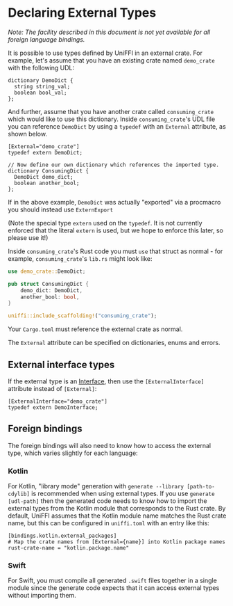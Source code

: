 # Declaring External Types

*Note: The facility described in this document is not yet available for all foreign language
bindings.*

It is possible to use types defined by UniFFI in an external crate. For example, let's assume
that you have an existing crate named `demo_crate` with the following UDL:

```idl
dictionary DemoDict {
  string string_val;
  boolean bool_val;
};
```

And further, assume that you have another crate called `consuming_crate` which would like to use
this dictionary. Inside `consuming_crate`'s UDL file you can reference `DemoDict` by using a
`typedef` with an `External` attribute, as shown below.

```idl
[External="demo_crate"]
typedef extern DemoDict;

// Now define our own dictionary which references the imported type.
dictionary ConsumingDict {
  DemoDict demo_dict;
  boolean another_bool;
};

```

If in the above example, `DemoDict` was actually "exported" via a procmacro
you should instead use `ExternExport`

(Note the special type `extern` used on the `typedef`. It is not currently enforced that the
literal `extern` is used, but we hope to enforce this later, so please use it!)

Inside `consuming_crate`'s Rust code you must `use` that struct as normal - for example,
`consuming_crate`'s `lib.rs` might look like:

```rust
use demo_crate::DemoDict;

pub struct ConsumingDict {
    demo_dict: DemoDict,
    another_bool: bool,
}

uniffi::include_scaffolding!("consuming_crate");
```

Your `Cargo.toml` must reference the external crate as normal.

The `External` attribute can be specified on dictionaries, enums and errors.

## External interface types

If the external type is an [Interface](./interfaces.md), then use the `[ExternalInterface]` attribute instead of `[External]`:

```idl
[ExternalInterface="demo_crate"]
typedef extern DemoInterface;
```

## Foreign bindings

The foreign bindings will also need to know how to access the external type,
which varies slightly for each language:

### Kotlin

For Kotlin, "library mode" generation with `generate --library [path-to-cdylib]` is recommended when using external types.
If you use `generate [udl-path]` then the generated code needs to know how to import
the external types from the Kotlin module that corresponds to the Rust crate.
By default, UniFFI assumes that the Kotlin module name matches the Rust crate name, but this can be configured in `uniffi.toml` with an entry like this:

```
[bindings.kotlin.external_packages]
# Map the crate names from [External={name}] into Kotlin package names
rust-crate-name = "kotlin.package.name"
```

### Swift

For Swift, you must compile all generated `.swift` files together in a single
module since the generate code expects that it can access external types
without importing them.
